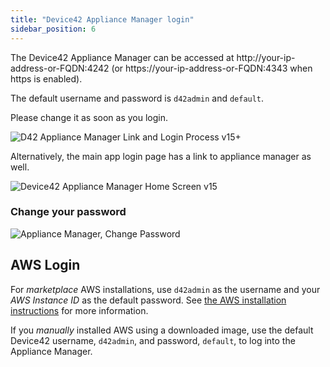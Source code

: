 ```yaml
---
title: "Device42 Appliance Manager login"
sidebar_position: 6
---
```


The Device42 Appliance Manager can be accessed at http://your-ip-address-or-FQDN:4242 (or https://your-ip-address-or-FQDN:4343 when https is enabled).

The default username and password is `d42admin` and `default`.

Please change it as soon as you login.

![D42 Appliance Manager Link and Login Process v15+](/assets/images/appl-mgr-link-login-v15.png)

Alternatively, the main app login page has a link to appliance manager as well.

![Device42 Appliance Manager Home Screen v15](/assets/images/d42-appliance-manager-home-v15.png)

### Change your password

![Appliance Manager, Change Password](/assets/images/appl-mgr-change-password.png)

## AWS Login 

For *marketplace* AWS installations, use `d42admin` as the username and your *AWS Instance ID* as the default password. See [the AWS installation instructions](https://docs.device42.com/getstarted/installation/installation-amazon-web-services/#accessing-the-d42-appliance-manager---aws-marketplace-installs) for more information.

If you *manually* installed AWS using a downloaded image, use the default Device42 username, `d42admin`, and password, `default`, to log into the Appliance Manager.